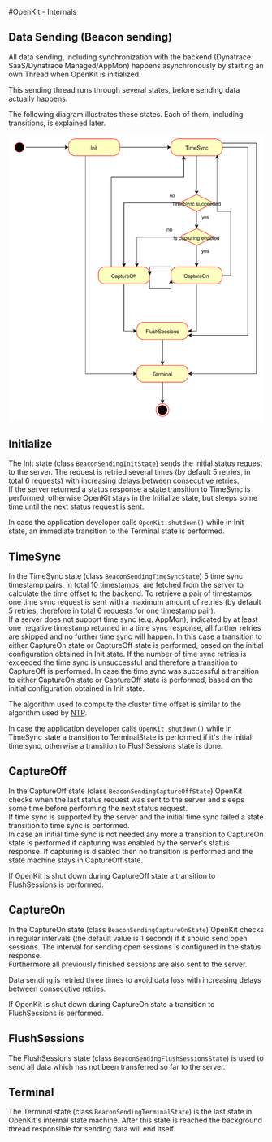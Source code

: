 #OpenKit - Internals

## Data Sending (Beacon sending)

All data sending, including synchronization with the backend (Dynatrace SaaS/Dynatrace Managed/AppMon)
happens asynchronously by starting an own Thread when OpenKit is initialized.  

This sending thread runs through several states, before sending data actually happens.  

The following diagram illustrates these states. Each of them, including transitions, is explained later.

![diagram](./pics/OpenKit-state_diagram.svg)

## Initialize

The Init state (class `BeaconSendingInitState`) sends the initial status request to the server.
The request is retried several times (by default 5 retries, in total 6 requests) with increasing
delays between consecutive retries.  
If the server returned a status response a state transition to TimeSync is performed, otherwise
OpenKit stays in the Initialize state, but sleeps some time until the next status request is sent. 
 
In case the application developer calls `OpenKit.shutdown()` while in Init state, an immediate 
transition to the Terminal state is performed.

## TimeSync

In the TimeSync state (class `BeaconSendingTimeSyncState`) 5 time sync timestamp pairs, in total
10 timestamps, are fetched from the server to calculate the time offset to the backend. To retrieve
a pair of timestamps one time sync request is sent with a maximum amount of retries 
(by default 5 retries, therefore in total 6 requests for one timestamp pair).  
If a server does not support time sync (e.g. AppMon), indicated by at least one negative timestamp
returned in a time sync response, all further retries are skipped and no further time sync will happen. 
In this case a transition to either CaptureOn state or CaptureOff state is performed, based on the 
initial configuration obtained in Init state.
If the number of time sync retries is exceeded the time sync is unsuccessful and therefore a
transition to CaptureOff is performed.
In case the time sync was successful a transition to either CaptureOn state or CaptureOff 
state is performed, based on the initial configuration obtained in Init state.  
 
The algorithm used to compute the cluster time offset is similar to the algorithm used by 
[NTP](https://en.wikipedia.org/wiki/Network_Time_Protocol#Clock_synchronization_algorithm).

In case the application developer calls `OpenKit.shutdown()` while in TimeSync state a transition
to TerminalState is performed if it's the initial time sync, otherwise a transition to 
FlushSessions state is done.

## CaptureOff

In the CaptureOff state (class `BeaconSendingCaptureOffState`) OpenKit checks when the last
status request was sent to the server and sleeps some time before performing the next status
request.  
If time sync is supported by the server and the initial time sync failed a state transition
to time sync is performed.  
In case an initial time sync is not needed any more a transition to CaptureOn state is performed
if capturing was enabled by the server's status response. If capturing is disabled
then no transition is performed and the state machine stays in CaptureOff state.  

If OpenKit is shut down during CaptureOff state a transition to FlushSessions is performed.

## CaptureOn

In the CaptureOn state (class `BeaconSendingCaptureOnState`) OpenKit checks in regular intervals
(the default value is 1 second) if it should send open sessions. The interval for sending
open sessions is configured in the status response.  
Furthermore all previously finished sessions are also sent to the server.  

Data sending is retried three times to avoid data loss with increasing delays between consecutive
retries.

If OpenKit is shut down during CaptureOn state a transition to FlushSessions is performed.

## FlushSessions

The FlushSessions state (class `BeaconSendingFlushSessionsState`) is used to send all
data which has not been transferred so far to the server.

## Terminal

The Terminal state (class `BeaconSendingTerminalState`) is the last state in OpenKit's internal 
state machine. After this state is reached the background thread responsible for sending data 
will end itself.
